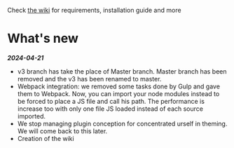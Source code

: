 Check [the wiki](https://github.com/studiochampgauche/wordpress-boilerplate/wiki) for requirements, installation guide and more

# What's new

***2024-04-21***
- v3 branch has take the place of Master branch. Master branch has been removed and the v3 has been renamed to master.
- Webpack integration: we removed some tasks done by Gulp and gave them to Webpack. Now, you can import your node modules instead to be forced to place a JS file and call his path. The performance is increase too with only one file JS loaded instead of each source imported.
- We stop managing plugin conception for concentrated urself in theming. We will come back to this later.
- Creation of the wiki